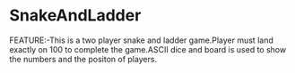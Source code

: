 # SnakeAndLadder
FEATURE:-This is a two player snake and ladder game.Player must land exactly on 100 to complete the game.ASCII dice and board is used to show the numbers and the positon of players.
